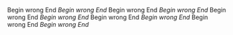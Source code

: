 Begin wrong  End
*Begin wrong  End*
Begin wrong  End
*Begin wrong  End*
Begin wrong  End
*Begin wrong  End*
Begin wrong  End
*Begin wrong  End*
Begin wrong  End
*Begin wrong  End*
